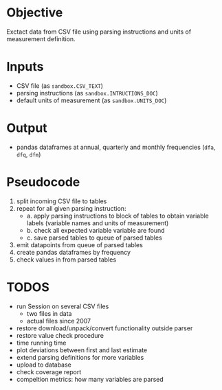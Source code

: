 Objective
=========

Exctact data from CSV file using parsing instructions and units of measurement definition. 

Inputs
======

- CSV file (as `sandbox.CSV_TEXT`)
- parsing instructions (as `sandbox.INTRUCTIONS_DOC`)
- default units of measurement (as `sandbox.UNITS_DOC`)

Output
======
- pandas dataframes at annual, quarterly and monthly frequencies (`dfa`, `dfq`, `dfm`)
    
Pseudocode
==========

1. split incoming CSV file to tables
2. repeat for all given parsing instruction: 
    - a. apply parsing instructions to block of tables to obtain variable labels
         (variable names and units of measurement) 
    - b. check all expected variable variable are found 
    - c. save parsed tables to queue of parsed tables
3. emit datapoints from queue of parsed tables
4. create pandas dataframes by frequency
5. check values in from parsed tables

TODOS
=====
- run Session on several CSV files
  - two files in data
  - actual files since 2007
- restore download/unpack/convert functionality outside parser
- restore value check procedure
- time running time 
- plot deviations between first and last estimate
- extend parsing definitions for more variables
- upload to database
- check coverage report 
- compeltion metrics: how many variables are parsed

